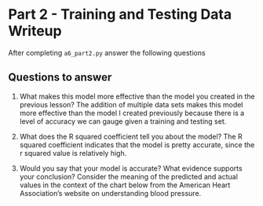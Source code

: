 # Part 2 - Training and Testing Data Writeup

After completing `a6_part2.py` answer the following questions

## Questions to answer

1. What makes this model more effective than the model you created in the previous lesson? The addition of multiple data sets makes this model more effective than the model I created previously because there is a level of accuracy we can gauge given a training and testing set.


2. What does the R squared coefficient tell you about the model? The R squared coefficient indicates that the model is pretty accurate, since the r squared value is relatively high. 


3. Would you say that your model is accurate? What evidence supports your conclusion? Consider the meaning of the predicted and actual values in the context of the chart below from the American Heart Association’s website on understanding blood pressure.